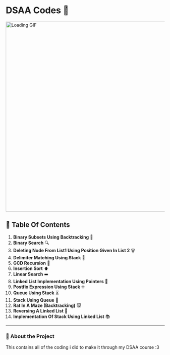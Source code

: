 # DSAA Codes 🌸

<img src="https://media2.giphy.com/media/13IjmDjuI66Xi8/200w.gif?cid=6c09b952s7v60e0rt2o3ung59zz8zzte1vee8ayfylnxlujz&ep=v1_gifs_search&rid=200w.gif&ct=g" width="600" alt="Loading GIF">

## 🌸 Table Of Contents 
1. **Binary Subsets Using Backtracking** 🌸
2. **Binary Search** 🔍
3. **Deleting Node From List1 Using Position Given In List 2** 🗑️
4. **Delimiter Matching Using Stack** 🔗
5. **GCD Recursion** 🔄
6. **Insertion Sort** ⬆️
7. **Linear Search** ➡️
8. **Linked List Implementation Using Pointers** 🧩
9. **Postfix Expression Using Stack** ➕
10. **Queue Using Stack** ⏳
11. **Stack Using Queue** 🔄
12. **Rat In A Maze (Backtracking)** 🐭
13. **Reversing A Linked List** 🔄
14. **Implementation Of Stack Using Linked List** 📚

---

### 🧭 About the Project
This contains all of the coding i did to make it through my DSAA course :3

